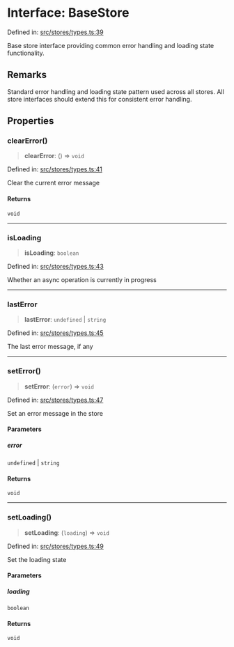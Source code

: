 # Interface: BaseStore

Defined in: [src/stores/types.ts:39](https://github.com/Nick2bad4u/Uptime-Watcher/blob/2a45eeb1723f8f7089001af2c92aa07d82dfe7e4/src/stores/types.ts#L39)

Base store interface providing common error handling and loading state functionality.

## Remarks

Standard error handling and loading state pattern used across all stores.
All store interfaces should extend this for consistent error handling.

## Properties

### clearError()

> **clearError**: () => `void`

Defined in: [src/stores/types.ts:41](https://github.com/Nick2bad4u/Uptime-Watcher/blob/2a45eeb1723f8f7089001af2c92aa07d82dfe7e4/src/stores/types.ts#L41)

Clear the current error message

#### Returns

`void`

***

### isLoading

> **isLoading**: `boolean`

Defined in: [src/stores/types.ts:43](https://github.com/Nick2bad4u/Uptime-Watcher/blob/2a45eeb1723f8f7089001af2c92aa07d82dfe7e4/src/stores/types.ts#L43)

Whether an async operation is currently in progress

***

### lastError

> **lastError**: `undefined` \| `string`

Defined in: [src/stores/types.ts:45](https://github.com/Nick2bad4u/Uptime-Watcher/blob/2a45eeb1723f8f7089001af2c92aa07d82dfe7e4/src/stores/types.ts#L45)

The last error message, if any

***

### setError()

> **setError**: (`error`) => `void`

Defined in: [src/stores/types.ts:47](https://github.com/Nick2bad4u/Uptime-Watcher/blob/2a45eeb1723f8f7089001af2c92aa07d82dfe7e4/src/stores/types.ts#L47)

Set an error message in the store

#### Parameters

##### error

`undefined` | `string`

#### Returns

`void`

***

### setLoading()

> **setLoading**: (`loading`) => `void`

Defined in: [src/stores/types.ts:49](https://github.com/Nick2bad4u/Uptime-Watcher/blob/2a45eeb1723f8f7089001af2c92aa07d82dfe7e4/src/stores/types.ts#L49)

Set the loading state

#### Parameters

##### loading

`boolean`

#### Returns

`void`
